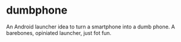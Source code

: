# dumbphone
An Android launcher idea to turn a smartphone into a dumb phone. 
A barebones, opiniated launcher, just fot fun.
